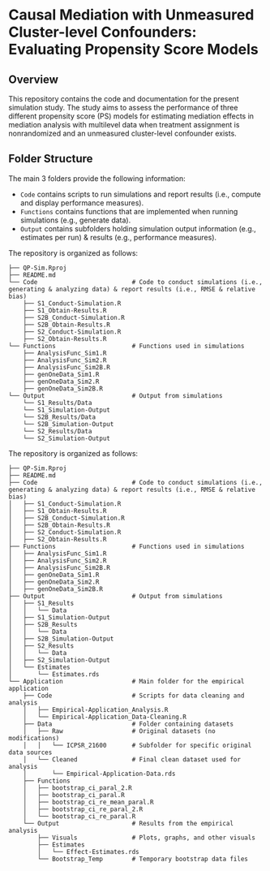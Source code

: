 # Causal Mediation with Unmeasured Cluster-level Confounders: Evaluating Propensity Score Models


## Overview

This repository contains the code and documentation for the present simulation study. The study aims to assess the performance of three different propensity score (PS) models for estimating mediation effects in mediation analysis with multilevel data when treatment assignment is nonrandomized and an unmeasured cluster-level confounder exists. 

## Folder Structure

The main 3 folders provide the following information:
- `Code` contains scripts to run simulations and report results (i.e., compute and display performance measures).
- `Functions` contains functions that are implemented when running simulations (e.g., generate data).
- `Output` contains subfolders holding simulation output information (e.g., estimates per run) & results (e.g., performance measures). 

The repository is organized as follows:
```
├── QP-Sim.Rproj
├── README.md    
└── Code                          # Code to conduct simulations (i.e., generating & analyzing data) & report results (i.e., RMSE & relative bias)
    ├── S1_Conduct-Simulation.R   
    ├── S1_Obtain-Results.R       
    ├── S2B_Conduct-Simulation.R  
    ├── S2B_Obtain-Results.R      
    ├── S2_Conduct-Simulation.R   
    ├── S2_Obtain-Results.R       
└── Functions                     # Functions used in simulations 
    ├── AnalysisFunc_Sim1.R
    ├── AnalysisFunc_Sim2.R
    ├── AnalysisFunc_Sim2B.R
    ├── genOneData_Sim1.R
    ├── genOneData_Sim2.R
    ├── genOneData_Sim2B.R
└── Output                        # Output from simulations 
    └── S1_Results/Data
    └── S1_Simulation-Output
    └── S2B_Results/Data
    └── S2B_Simulation-Output
    └── S2_Results/Data
    └── S2_Simulation-Output
```

The repository is organized as follows:
```
├── QP-Sim.Rproj
├── README.md    
├── Code                          # Code to conduct simulations (i.e., generating & analyzing data) & report results (i.e., RMSE & relative bias)
│   ├── S1_Conduct-Simulation.R   
│   ├── S1_Obtain-Results.R       
│   ├── S2B_Conduct-Simulation.R  
│   ├── S2B_Obtain-Results.R      
│   ├── S2_Conduct-Simulation.R   
│   ├── S2_Obtain-Results.R       
├── Functions                     # Functions used in simulations 
│   ├── AnalysisFunc_Sim1.R
│   ├── AnalysisFunc_Sim2.R
│   ├── AnalysisFunc_Sim2B.R
│   ├── genOneData_Sim1.R
│   ├── genOneData_Sim2.R
│   ├── genOneData_Sim2B.R
├── Output                        # Output from simulations 
│   ├── S1_Results
│   │   └── Data
│   ├── S1_Simulation-Output
│   ├── S2B_Results
│   │   └── Data
│   ├── S2B_Simulation-Output
│   ├── S2_Results
│   │   └── Data
│   ├── S2_Simulation-Output
│   └── Estimates
│       └── Estimates.rds
└── Application                   # Main folder for the empirical application 
    ├── Code                      # Scripts for data cleaning and analysis
    │   ├── Empirical-Application_Analysis.R
    │   └── Empirical-Application_Data-Cleaning.R
    ├── Data                      # Folder containing datasets
    │   ├── Raw                   # Original datasets (no modifications)
    │   │   └── ICPSR_21600       # Subfolder for specific original data sources
    │   └── Cleaned               # Final clean dataset used for analysis
    │       └── Empirical-Application-Data.rds
    ├── Functions   
    │   ├── bootstrap_ci_paral_2.R
    │   ├── bootstrap_ci_paral.R
    │   ├── bootstrap_ci_re_mean_paral.R
    │   ├── bootstrap_ci_re_paral_2.R
    │   └── bootstrap_ci_re_paral.R
    └── Output                    # Results from the empirical analysis
        ├── Visuals               # Plots, graphs, and other visuals
        ├── Estimates
        │   └── Effect-Estimates.rds
        └── Bootstrap_Temp        # Temporary bootstrap data files
```


